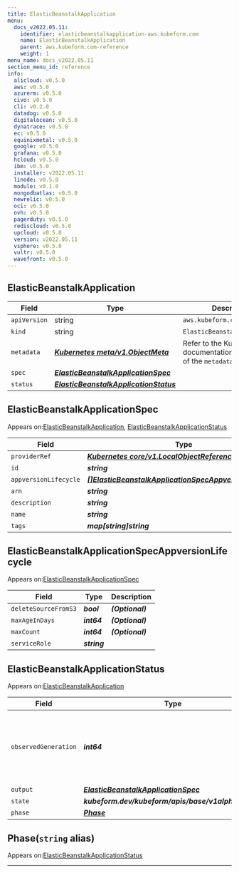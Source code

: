 ```yaml
---
title: ElasticBeanstalkApplication
menu:
  docs_v2022.05.11:
    identifier: elasticbeanstalkapplication-aws.kubeform.com
    name: ElasticBeanstalkApplication
    parent: aws.kubeform.com-reference
    weight: 1
menu_name: docs_v2022.05.11
section_menu_id: reference
info:
  alicloud: v0.5.0
  aws: v0.5.0
  azurerm: v0.5.0
  civo: v0.5.0
  cli: v0.2.0
  datadog: v0.5.0
  digitalocean: v0.5.0
  dynatrace: v0.5.0
  ec: v0.5.0
  equinixmetal: v0.5.0
  google: v0.5.0
  grafana: v0.5.0
  hcloud: v0.5.0
  ibm: v0.5.0
  installer: v2022.05.11
  linode: v0.5.0
  module: v0.1.0
  mongodbatlas: v0.5.0
  newrelic: v0.5.0
  oci: v0.5.0
  ovh: v0.5.0
  pagerduty: v0.5.0
  rediscloud: v0.5.0
  upcloud: v0.5.0
  version: v2022.05.11
  vsphere: v0.5.0
  vultr: v0.5.0
  wavefront: v0.5.0
---
```


## ElasticBeanstalkApplication
| Field | Type | Description |
| ------ | ----- | ----------- |
| `apiVersion` | string | `aws.kubeform.com/v1alpha1` |
|    `kind` | string | `ElasticBeanstalkApplication` |
| `metadata` | ***[Kubernetes meta/v1.ObjectMeta](https://v1-22.docs.kubernetes.io/docs/reference/generated/kubernetes-api/v1.22/#objectmeta-v1-meta)***|Refer to the Kubernetes API documentation for the fields of the `metadata` field.|
| `spec` | ***[ElasticBeanstalkApplicationSpec](#elasticbeanstalkapplicationspec)***||
| `status` | ***[ElasticBeanstalkApplicationStatus](#elasticbeanstalkapplicationstatus)***||
## ElasticBeanstalkApplicationSpec

Appears on:[ElasticBeanstalkApplication](#elasticbeanstalkapplication), [ElasticBeanstalkApplicationStatus](#elasticbeanstalkapplicationstatus)

| Field | Type | Description |
| ------ | ----- | ----------- |
| `providerRef` | ***[Kubernetes core/v1.LocalObjectReference](https://v1-22.docs.kubernetes.io/docs/reference/generated/kubernetes-api/v1.22/#localobjectreference-v1-core)***||
| `id` | ***string***||
| `appversionLifecycle` | ***[[]ElasticBeanstalkApplicationSpecAppversionLifecycle](#elasticbeanstalkapplicationspecappversionlifecycle)***| ***(Optional)*** |
| `arn` | ***string***| ***(Optional)*** |
| `description` | ***string***| ***(Optional)*** |
| `name` | ***string***||
| `tags` | ***map[string]string***| ***(Optional)*** |
## ElasticBeanstalkApplicationSpecAppversionLifecycle

Appears on:[ElasticBeanstalkApplicationSpec](#elasticbeanstalkapplicationspec)

| Field | Type | Description |
| ------ | ----- | ----------- |
| `deleteSourceFromS3` | ***bool***| ***(Optional)*** |
| `maxAgeInDays` | ***int64***| ***(Optional)*** |
| `maxCount` | ***int64***| ***(Optional)*** |
| `serviceRole` | ***string***||
## ElasticBeanstalkApplicationStatus

Appears on:[ElasticBeanstalkApplication](#elasticbeanstalkapplication)

| Field | Type | Description |
| ------ | ----- | ----------- |
| `observedGeneration` | ***int64***| ***(Optional)*** Resource generation, which is updated on mutation by the API Server.|
| `output` | ***[ElasticBeanstalkApplicationSpec](#elasticbeanstalkapplicationspec)***| ***(Optional)*** |
| `state` | ***kubeform.dev/kubeform/apis/base/v1alpha1.State***| ***(Optional)*** |
| `phase` | ***[Phase](#phase)***| ***(Optional)*** |
## Phase(`string` alias)

Appears on:[ElasticBeanstalkApplicationStatus](#elasticbeanstalkapplicationstatus)

---
